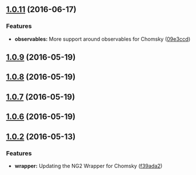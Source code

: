 <a name="1.0.11"></a>
## [1.0.11](https://github.com/bullhorn/chomsky-ng2/compare/v1.0.9...v1.0.11) (2016-06-17)


### Features

* **observables:** More support around observables for Chomsky ([09e3ccd](https://github.com/bullhorn/chomsky-ng2/commit/09e3ccd))



<a name="1.0.9"></a>
## [1.0.9](https://github.com/bullhorn/chomsky-ng2/compare/v1.0.8...v1.0.9) (2016-05-19)



<a name="1.0.8"></a>
## [1.0.8](https://github.com/bullhorn/chomsky-ng2/compare/v1.0.7...v1.0.8) (2016-05-19)



<a name="1.0.7"></a>
## [1.0.7](https://github.com/bullhorn/chomsky-ng2/compare/v1.0.6...v1.0.7) (2016-05-19)



<a name="1.0.6"></a>
## [1.0.6](https://github.com/bullhorn/chomsky-ng2/compare/v1.0.2...v1.0.6) (2016-05-19)



<a name="1.0.2"></a>
## [1.0.2](https://github.com/bullhorn/chomsky-ng2/compare/0.1.1...v1.0.2) (2016-05-13)


### Features

* **wrapper:** Updating the NG2 Wrapper for Chomsky ([f39ada2](https://github.com/bullhorn/chomsky-ng2/commit/f39ada2))



